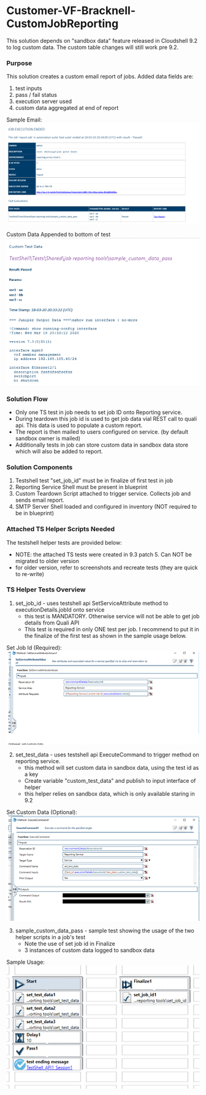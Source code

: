 # Customer-VF-Bracknell-CustomJobReporting

This solution depends on "sandbox data" feature released in Cloudshell 9.2 to log custom data.
The custom table changes will still work pre 9.2.

### Purpose
This solution creates a custom email report of jobs. Added data fields are:
 1. test inputs
 2. pass / fail status
 3. execution server used
 4. custom data aggregated at end of report
 
 Sample Email:
 ![Reporting Sample Mail](images/custom_report_sample.png?raw=true "Custom Report Sample")
 
 Custom Data Appended to bottom of test
 ![Reporting Sample Mail](images/custom_data_sample.png?raw=true "Custom Data Sample")


### Solution Flow
-   Only one TS test in job needs to set job ID onto Reporting service. 
-   During teardown this job id is used to get job data vial REST call to quali api. This data is used to populate a custom report.
-   The report is then mailed to users configured on service. (by default sandbox owner is mailed) 
-   Additionally tests in job can store custom data in sandbox data store which will also be added to report.

### Solution Components
1. Testshell test "set_job_id" must be in finalize of first test in job
2. Reporting Service Shell must be present in blueprint
3. Custom Teardown Script attached to trigger service. Collects job and sends email report.
4. SMTP Server Shell loaded and configured in inventory (NOT required to be in blueprint)

### Attached TS Helper Scripts Needed
The testshell helper tests are provided below: 
-   NOTE: the attached TS tests were created in 9.3 patch 5. Can NOT be migrated to older version
-   for older version, refer to screenshots and recreate tests (they are quick to re-write)

### TS Helper Tests Overview
1. set_job_id - uses testshell api SetServiceAttribute method to executionDetails.jobId onto service
    -  this test is MANDATORY. Otherwise service will not be able to get job details from Quali API
    - This test is required in only ONE test per job. I recommend to put it in the finalize of the first test as shown in the sample usage below.

Set Job Id (Required):
 ![Reporting Sample Mail](images/set_job_id.png?raw=true "Set Job Id")
 
2. set_test_data - uses testshell api ExecuteCommand to trigger method on reporting service.
    - this method will set custom data in sandbox data, using the test id as a key
    - Create variable "custom_test_data" and publish to input interface of helper
    - this helper relies on sandbox data, which is only available staring in 9.2

 Set Custom Data (Optional):
 ![Reporting Sample Mail](images/set_custom_data.png?raw=true "Set Custom Data")
 
3. sample_custom_data_pass - sample test showing the usage of the two helper scripts in a job's test
    - Note the use of set job id in Finalize
    - 3 instances of custom data logged to sandbox data

Sample Usage:
 ![Reporting Sample Mail](images/sample_usage.png?raw=true "Sample Usage")